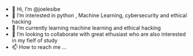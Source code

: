 - 👋 Hi, I’m @joelesibe
- 👀 I’m interested in python , Machine Learning, cybersecurity and ethical hacking
- 🌱 I’m currently learning machine learning and ethical hacking
- 💞️ I’m looking to collaborate with great ethusiast who are also interested in my fielf of study 
- 📫 How to reach me ...

<!---
joelesibe/joelesibe is a ✨ special ✨ repository because its `README.md` (this file) appears on your GitHub profile.
You can click the Preview link to take a look at your changes.
--->
